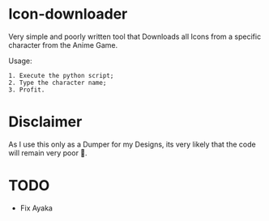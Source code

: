 # Icon-downloader

Very simple and poorly written tool that Downloads all Icons from a specific character from the Anime Game.

Usage:
```
1. Execute the python script;
2. Type the character name;
3. Profit.
```
# Disclaimer

As I use this only as a Dumper for my Designs, its very likely that the code will remain very poor 🤡.

# TODO

- Fix Ayaka
